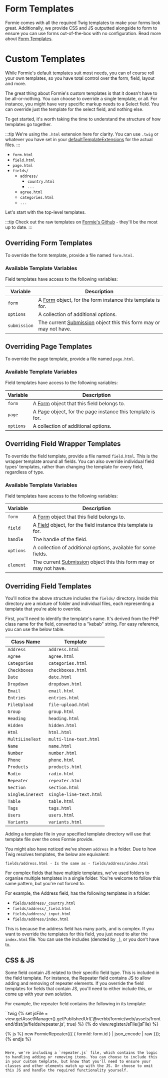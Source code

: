 # Form Templates
Formie comes with all the required Twig templates to make your forms look great. Additionally, we provide CSS and JS outputted alongside to form to ensure you can use forms out-of-the-box with no configuration. Read more about [Form Templates]().

# Custom Templates
While Formie's default templates suit most needs, you can of course roll your own templates, so you have total control over the form, field, layout and more.

The great thing about Formie's custom templates is that it doesn't have to be all-or-nothing. You can choose to override a single template, or all. For instance, you might have very specific markup needs to a Select field. You can override just the template for the select field, and nothing else.

To get started, it's worth taking the time to understand the structure of how templates go together.

:::tip
We're using the `.html` extension here for clarity. You can use `.twig` or whatever you have set in your [defaultTemplateExtensions](https://docs.craftcms.com/v3/config/config-settings.html#defaulttemplateextensions) for the actual files.
:::

- `form.html`
- `field.html`
- `page.html`
- `fields/`
    - `address/`
        - `country.html`
        - `...`
    - `agree.html`
    - `categories.html`
    - `...`

Let's start with the top-level templates.

:::tip
Check out the raw templates on [Formie's Github]() - they'll be the most up to date.
:::

## Overriding Form Templates
To override the form template, provide a file named `form.html`.

### Available Template Variables
Field templates have access to the following variables:

Variable | Description
--- | ---
`form` | A [Form]() object, for the form instance this template is for.
`options` | A collection of additional options.
`submission` | The current [Submission]() object this this form may or may not have.

## Overriding Page Templates
To override the page template, provide a file named `page.html`.

### Available Template Variables
Field templates have access to the following variables:

Variable | Description
--- | ---
`form` | A [Form]() object that this field belongs to.
`page` | A [Page]() object, for the page instance this template is for.
`options` | A collection of additional options.

## Overriding Field Wrapper Templates
To override the field template, provide a file named `field.html`. This is the wrapper template around all fields. You can also override individual field types' templates, rather than changing the template for every field, regardless of type.

### Available Template Variables
Field templates have access to the following variables:

Variable | Description
--- | ---
`form` | A [Form]() object that this field belongs to.
`field` | A [Field]() object, for the field instance this template is for.
`handle` | The handle of the field.
`options` | A collection of additional options, available for some fields.
`element` | The current [Submission]() object this this form may or may not have.

## Overriding Field Templates
You'll notice the above structure includes the `fields/` directory. Inside this directory are a mixture of folder and individual files, each representing a template that you're able to override.

First, you'll need to identify the template's name. It's derived from the PHP class name for the field, converted to a "kebab" string. For easy reference, you can use the below table.

Class Name | Template
--- | ---
`Address` | `address.html`
`Agree` | `agree.html`
`Categories` | `categories.html`
`Checkboxes` | `checkboxes.html`
`Date` | `date.html`
`Dropdown` | `dropdown.html`
`Email` | `email.html`
`Entries` | `entries.html`
`FileUpload` | `file-upload.html`
`Group` | `group.html`
`Heading` | `heading.html`
`Hidden` | `hidden.html`
`Html` | `html.html`
`MultiLineText` | `multi-line-text.html`
`Name` | `name.html`
`Number` | `number.html`
`Phone` | `phone.html`
`Products` | `products.html`
`Radio` | `radio.html`
`Repeater` | `repeater.html`
`Section` | `section.html`
`SingleLineText` | `single-line-text.html`
`Table` | `table.html`
`Tags` | `tags.html`
`Users` | `users.html`
`Variants` | `variants.html`

Adding a template file in your specified template directory will use that template file over the ones Formie provide.

You might also have noticed we've shown `address` in a folder. Due to how Twig resolves templates, the below are equivalent:

```
fields/address.html - Is the same as - fields/address/index.html
```

For complex fields that have multiple templates, we've used folders to organise multiple templates in a single folder. You're welcome to follow this same pattern, but you're not forced to.

For example, the Address field, has the following templates in a folder:

- `fields/address/_country.html`
- `fields/address/_field.html`
- `fields/address/_input.html`
- `fields/address/index.html`

This is because the address field has many parts, and is complex. If you want to override the templates for this field, you just need to alter the `index.html` file. You can use the includes (denoted by `_`), or you don't have to.

## CSS & JS
Some field contain JS related to their specific field type. This is included in the field template. For instance, the Repeater field contains JS to allow adding and removing of repeater elements. If you override the field templates for fields that contain JS, you'll need to either include this, or come up with your own solution.

For example, the repeater field contains the following in its template:

``twig
{% set jsFile = view.getAssetManager().getPublishedUrl('@verbb/formie/web/assets/frontend/dist/js/fields/repeater.js', true) %}
{% do view.registerJsFile(jsFile) %}

{% js %}
    new FormieRepeater({{ { formId: form.id } | json_encode | raw }});
{% endjs %}
``` 

Here, we're including a `repeater.js` file, which contains the logic to handling adding or removing items. You can choose to include this in your custom template, but know that you'll need to ensure your classes and other elements match up with the JS. Or choose to omit this JS and handle the required functionality yourself.
